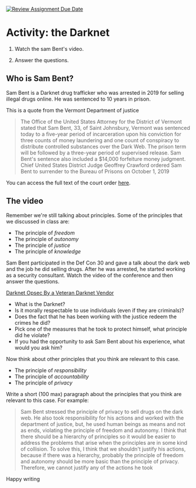 [![Review Assignment Due Date](https://classroom.github.com/assets/deadline-readme-button-22041afd0340ce965d47ae6ef1cefeee28c7c493a6346c4f15d667ab976d596c.svg)](https://classroom.github.com/a/Brj3ARxE)
# Activity: the Darknet

1. Watch the sam Bent's video.

2. Answer the questions.


## Who is Sam Bent?

Sam Bent is a Darknet drug trafficker who was arrested in 2019 for selling illegal drugs online.
He was sentenced to 10 years in prison.

This is a quote from the Vermont Department of justice

> The Office of the United States Attorney for the District of Vermont stated that Sam Bent, 33,
> of Saint Johnsbury, Vermont was sentenced today to a five-year period of incarceration upon
> his conviction for three counts of money laundering and one count of conspiracy to distribute
> controlled substances over the Dark Web.  The prison term will be followed by a three-year period
> of supervised release. Sam Bent's sentence also included a $14,000 forfeiture money judgment.
> Chief United States District Judge Geoffrey Crawford ordered Sam Bent to surrender to the Bureau
> of Prisons on October 1, 2019

You can access the full text of the court order [here](https://www.justice.gov/usao-vt/pr/dark-web-drug-dealer-sentenced-five-year-prison-term).

## The video

Remember we're still talking about principles.
Some of the principles that we discussed in class are:

* The principle of *freedom*
* The principle of *autonomy*
* The principle of *justice*
* The principle of *knowledge*

Sam Bent participated in the Def Con 30 and gave a talk about the dark web and the job he did selling drugs.
After he was arrested, he started working as a security consultant. Watch the video of the conference and
then answer the questions.

[Darknet Opsec By a Veteran Darknet Vendor](https://www.youtube.com/watch?v=01oeaBb85Xc)

* What is the Darknet?
* Is it morally respectable to use individuals (even if they are criminals)?
* Does the fact that he has been working with the justice redeem the crimes he did?
* Pick one of the measures that he took to protect himself, what principle did he violate?
* If you had the opportunity to ask Sam Bent about his experience, what would you ask him?

Now think about other principles that you think are relevant to this case.

* The principle of *responsibility*
* The principle of *accountability*
* The principle of *privacy*

Write a short (100 max) paragraph about the principles that you think are relevant to this case.
For example:

> Sam Bent stressed the principle of privacy to sell drugs on the dark web. He also took responsibility
> for his actions and worked with the department of justice, but, he used human beings as means and not as ends,
> violating the principle of freedom and autonomy. I think that there should be a hierarchy of principles
> so it would be easier to address the problems that arise when the principles are in some kind of collision.
> To solve this, I think that we shouldn't justify his actions, because if there was a hierarchy, probably
> the principle of freedom and autonomy should be more basic than the principle of privacy. Therefore, we cannot
> justify any of the actions he took

Happy writing
